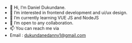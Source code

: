 - 👋 Hi, I’m Daniel Dukundane.
- 👀 I’m interested in frontend development and ui/ux design.
- 🌱 I’m currently learning VUE JS and NodeJS
- 💞️ I’m open to any collaboration.
- 📫 You can reach me via
- Email : dukundanedanny1@gmail.com

<!---
Daniel-Dukundane/Daniel-Dukundane is a ✨ special ✨ repository because its `README.md` (this file) appears on your GitHub profile.
You can click the Preview link to take a look at your changes.
--->
